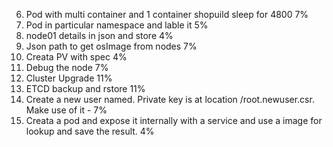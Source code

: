 6. Pod with multi container and 1 container shopuild sleep for 4800  7%
7. Pod in particular namespace and lable it  5%
8. node01 details in json and store 4%
9. Json path to get osImage from nodes 7%
10. Creata PV with spec 4%
11. Debug the node 7%
12. Cluster Upgrade 11%
13. ETCD backup and rstore 11%
14. Create a new user named. Private key is at location /root.newuser.csr. Make use of it - 7%
15. Creata a pod and expose it internally with a service and use a image for lookup and save the result. 4%

   
